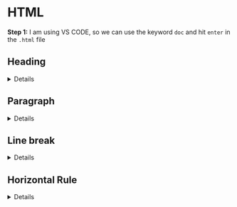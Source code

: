 # HTML

**Step 1:** I am using VS CODE, so we can use the keyword `doc` and hit `enter` in the `.html` file

## Heading

<details>

```html
<h1>Swayam Terode</h1>
<h2>Swayam Terode</h2>
<h3>Swayam Terode</h3>
<h4>Swayam Terode</h4>
<h5>Swayam Terode</h5>
<h6>Swayam Terode</h6>
```

✔️ **OUTPUT**

![Heading](./img/01.Headings.png)

</details>

## Paragraph

<details>

```html
<p>
  Lorem ipsum dolor sit amet consectetur adipisicing elit. Sunt, soluta quam!
  Impedit aspernatur, deleniti fuga praesentium iure natus, inventore doloremque
  veniam illum ex facere? Nisi ducimus quod molestias? Id, cumque.
</p>
```

Anything in `<p> SOME TEXT</p>` is paragraph.

✔️ **OUTPUT**

![p tag](./img/02.p_tag.png)

</details>

## Line break

<details>

Line break is added in HTML with the help of `<br> OR </br>` both are same.

```HTML
<h1>Paragraph Tag with line break</h1>
    <p>Lorem ipsum dolor sit amet, consectetur adipisicing elit. Quos voluptatibus vitae dolorum modi <br>sint
        repellendus eius adipisci accusantium recusandae minima quod voluptatem aperiam at fuga ipsa suscipit omnis
        officiis.</p>
```

✔️ **OUTPUT**

![br tag](./img/03.p_tag_with_br_tag.png)

> One line break breaks the entire para and adds a line break!

</details>

## Horizontal Rule

<details>

Adds horizontal line

```HTML
<h1>Paragraph Tag with line break</h1>
    <p>Lorem ipsum dolor sit amet, consectetur adipisicing elit. Quos voluptatibus vitae dolorum modi <br>sint
        repellendus eius adipisci accusantium recusandae minima quod voluptatem aperiam at fuga ipsa suscipit omnis
        officiis.</p>
    <hr>
    <p>Lorem ipsum dolor sit amet consectetur adipisicing elit. Tempore consequuntur iste tenetur dicta asperiores
        perferendis, ut praesentium voluptatem odio natus.</p>
```

✔️ **OUTPUT**

![hr tag](./img/04.hr_tag.png)

> See the horizontal line gets added

</details>
